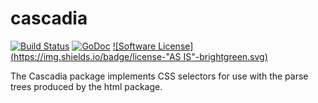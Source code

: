 # cascadia

[![Build Status](https://travis-ci.org/mantyr/cascadia.svg)](https://travis-ci.org/mantyr/cascadia) [![GoDoc](https://godoc.org/github.com/mantyr/cascadia?status.png)](http://godoc.org/github.com/mantyr/cascadia) [![Software License](https://img.shields.io/badge/license-"AS IS"-brightgreen.svg)](LICENSE)

The Cascadia package implements CSS selectors for use with the parse trees produced by the html package.
